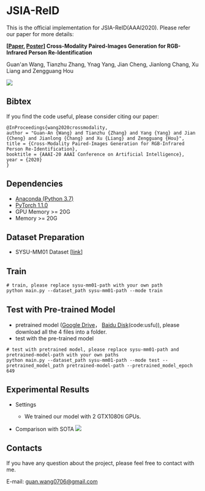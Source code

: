 # JSIA-ReID

This is the official implementation for JSIA-ReID(AAAI2020). Please refer our paper for more details:

**[[Paper](https://github.com/wangguanan/JSIA-ReID/blob/master/materials/paper.pdf), [Poster](https://github.com/wangguanan/JSIA-ReID/blob/master/materials/final_poster.png?raw=true)] Cross-Modality Paired-Images Generation for RGB-Infrared Person Re-Identification** 

Guan'an Wang, Tianzhu Zhang, Ynag Yang, Jian Cheng, Jianlong Chang, Xu Liang and Zengguang Hou

![](https://github.com/wangguanan/JSIA-ReID/blob/master/materials/framework.png?raw=true)


## Bibtex

If you find the code useful, please consider citing our paper:
```
@InProceedings{wang2020crossmodality,
author = "Guan-An {Wang} and Tianzhu {Zhang} and Yang {Yang} and Jian {Cheng} and Jianlong {Chang} and Xu {Liang} and Zengguang {Hou}",
title = {Cross-Modality Paired-Images Generation for RGB-Infrared Person Re-Identification},
booktitle = {AAAI-20 AAAI Conference on Artificial Intelligence},
year = {2020}
}
```


## Dependencies
* [Anaconda (Python 3.7)](https://www.anaconda.com/download/)
* [PyTorch 1.1.0](http://pytorch.org/)
* GPU Memory >= 20G
* Memory >= 20G


## Dataset Preparation
* SYSU-MM01 Dataset [[link](https://github.com/wuancong/SYSU-MM01)]


## Train
```
# train, please replace sysu-mm01-path with your own path
python main.py --dataset_path sysu-mm01-path --mode train
```

## Test with Pre-trained Model
* pretrained model ([Google Drive](https://drive.google.com/drive/folders/1Q1qw3s04QEzY9G_ueZZ_lqzSvU9yk4zz?usp=sharing)， [Baidu Disk](https://pan.baidu.com/s/16uNrT0KXis8iY72uUwClOA)(code:usfu)), please download all the 4 files into a folder. 
* test with the pre-trained model
```
# test with pretrained model, please replace sysu-mm01-path and pretrained-model-path with your own paths
python main.py --dataset_path sysu-mm01-path --mode test --pretrained_model_path pretrained-model-path --pretrained_model_epoch 649
```

## Experimental Results

* Settings
  * We trained our model with 2 GTX1080ti GPUs.

* Comparison with SOTA
![](https://github.com/wangguanan/JSIA-ReID/blob/master/materials/results.png?raw=true)


## Contacts
If you have any question about the project, please feel free to contact with me.

E-mail: guan.wang0706@gmail.com
